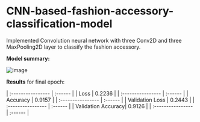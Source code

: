 # CNN-based-fashion-accessory-classification-model
Implemented Convolution neural network with three Conv2D and three MaxPooling2D layer to classify the fashion accessory.

**Model summary:**

![image](https://user-images.githubusercontent.com/42925930/129488276-09e23890-3f23-4881-9c20-41c0124caaf9.png)




**Results** for final epoch: 


| :----------------  | :------ |
| Loss               | 0.2236  |
| :----------------  | :------ |
| Accuracy           | 0.9157  |
| :----------------  | :------ |
| Validation Loss    | 0.2443  |
| :----------------  | :------ |
| Validation Accuracy| 0.9126  |
| :----------------  | :------ |

